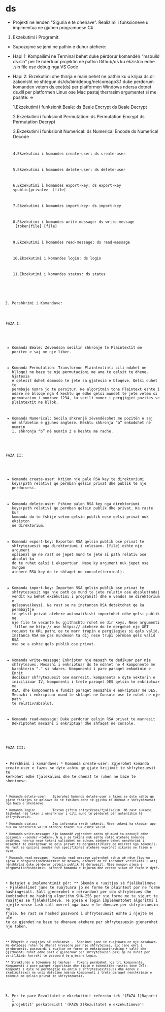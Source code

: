 # ds
* Projekti ne lenden "Siguria e te dhenave". Realizimi i funksioneve u implmentua ne gjuhen programuese C#


1. Ekzekutimi i Programit: 

* Supozojme se jemi ne pathin e duhur atehere:

* Hapi 1: Kompailimi ne Terminal behet duke përdorur komandën  "msbuild ds.sln" per te ndertuar projektin ne pathin Github/ds ku ekziston edhe .sln file ose debug nga VS Code
* Hapi 2: Ekzekutimi dhe thirrja e main behet ne pathin ku u krijua ds.dll zakonisht ne shtegun ds/ds/bin/debug/netcoreapp3.1 duke perdorum komanden vetem ds.exe(ds) per platformen Windows ndersa dotnet ds.dll per platformen Linux ose Mac pastaj therrasim argumentet si me poshte: =>

	1.Ekzekutimi i funksionit Beale:
		ds Beale Encrypt  <text>
     	ds Beale Decrypt  <text>

	2.Ekzekutimi i funksionit Permutation:
		ds Permutation Encrypt  <key><text>
     	ds Permutation Decrypt  <key><text>

	3.Ekzekutimi i funksionit Numerical:
		ds Numerical Encode  <text>
     	ds Numerical Decode  <code>

    4.Ekzekutimi i komandes create-user:
		ds create-user  <name>
     	
	5.Ekzekutimi i komandes delete-user:
		ds delete-user  <name>
     	
	6.Ekzekutimi i komandes export-key:
		ds export-key <public|private> <name> [file]
    
	7.Ekzekutimi i komandes import-key:
		ds import-key  <name> <path>
     	
    8.Ekzekutimi i komandes write-message:
		ds write-message  <name> <message> [token|file] [file] 
    
	9.Ekzekutimi i komandes read-message:
		ds read-message  <encrypted-message>

   10.Ekzekutimi i komandes login:
   		ds login <name>

   11.Ekzekutimi i komandes status:
   		ds status <token>

2. Pershkrimi i Komandave: 

FAZA I:

* Komanda Beale: 	Zevendson secilin shkronje te  Plaintextit me poziten e saj ne nje liber.

*  Komanda Permutation: Transformon Plaintextin(i cili ndahet ne blloqe) ne baze te nje permutacioni me ane te qelsit te dhene. Gjatesia e qelesit duhet domosdo te jete sa gjatesia e bloqeve.
Qelsi duhet te permbaje numra jo te persitur. Ne algoritmin tone Plaintext eshte i ndare ne blloqe nga 4 keshtu qe edhe qelsi mundet te jete vetem si permutacion i numrave 1234, ku secili numer i pergjigjet pozites se plaintextit ne bllok.

* Komanda Numerical:    Secila shkronjë zëvendësohet me pozitën e saj në alfabetin e gjuhes angleze. Kështu shkronja “a” enkodohet në numrin 1, shkronja “b” në numrin 2 e keshtu me radhe.

FAZA II:

* Komanda create-user: Krijon nje pale RSA key te direktoriumi keys(path relativ) qe permban qelsin privat dhe publik te nje perdoruesi.

* Komanda delete-user: Fshine palen RSA key nga direktoriumi keys(path relativ) qe permban qelsin publik dhe privat. Ka raste kur komanda do te fshije vetem qelsin publik nese qelsi privat nuk ekziston ne direktorium.

* Komanda export-key: Exporton RSA qelsin publik ose privat te shfrytezuesit nga direktoriumi i celesave. [file] eshte nje argument opsional qe ne rast se jepet mund te jete si path relativ ose absolut ku do te ruhet qelsi i eksportuar. Nese ky argument nuk jepet ose mungon atehere RSA key do te shfaqet ne console(terminal).

* Komanda import-key: Importon RSA qelsin publik ose privat te shfrytezuesit nga nje path qe mund te jete relativ ose absolut(ndaj vendit ku behet ekzekutimi i programit) dhe e vendos ne direktorium e qelesave(keys). Ne rast se ne instancen RSA detektohet qe ka permbajtje te qelsit privat atehere automatikisht importohet edhe qelsi publik ne nje file te vecante ku gjithashtu ruhet ne dir keys. Nese argumenti <path> fillon me http:// ose https:// atehere do te dergohet nje GET request te URL pathi qe te marr trupin e pergjiegjes si qels valid. Instanca RSA me pas mundeson ta dij nese trupi permban qels valid RSA ose se a eshte qels publik ose privat.  

* Komanda write-message: Enkripton nje mesazh te dedikuar per nje shfrytezues. Mesazhi i enkriptuar do te ndahet ne 4 komponente me karakterin "." si ndares. Komponenti i pare paraqet enkodimin e Emrit dedikuar shfrytezuesit ose marresit, kompanenta e dyte vektorin e inicilizuar IV, komponenti i trete paraqet DES qelsin te enkriptuar me RSA, dhe komponenta e fundit paraqet mesazhin e enkriptuar me DES. Mesazhi i enkriptuar mund te shfaqet ne Console ose te ruhet ne  nje path te relativ/absolut.

* Komanda read-message: Duke perdorur qelsin RSA privat te marresit Dekriptohet mesazhi i enkriptuar dhe shfaqet ne console.


FAZA III:

• Pershkimi i komandave:
	* Komanda create-user:   Zgjerohet komanda create-user e fazes se dyte ashtu qe gjate krijimit te shfrytezuesit te kerkohet edhe fjalekalimi dhe te dhenat te ruhen ne baze te shenimeve.

	* Komanda delete-user:   Zgjerohet komanda delete-user e fazes se dyte ashtu qe gjate fshirjes se qelsave do të fshihen edhe të gjitha të dhënat e shfrytëzuesit nga baza e shenimeve.

	* Komanda login: 	     Teston çiftin shfrytëzues/fjalëkalim. Në rast suksesi lëshohet një token i nënshkruar i cili mund të përdoret për autentikim të shfrytëzuesit.

	* Komanda status:        Jep informata rreth tokenit. Nese tokeni ka skaduar apo nuk ka nenshkrim valid atehere tokeni nuk eshte valid.

	* Komanda write-message: Kjo komandë zgjerohet ashtu që mund ta pranojë edhe opsionin --sender <token>. N.q.s se tokeni nuk eshte valid atehere komanda deshton, ndersa nese tokeni validohet me sukses atehere behet nenshkrimi i mesazhit te enkriptuar me qels privat te derguesit(Vlere qe nxirret nga tokeni!). Ne rast se opsioni sender nuk specifikohet atehere veprohet sikurse ne fazen e dyte.

	* Komanda read-message:  Komanda read-message zgjerohet ashtu që nëse figuron pjesa e dërguesit/nënshkrimit në mesazh, atëherë do të tentohet verifikimi i atij nënshkrimi duke përdorur çelësin publik të dërguesit. Nëse mungon pjesa e dërguesit/nënshkrimit, atëherë komanda e injoron dhe vepron sikur në fazën e dytë.

• Detajet e implementimit për:
	** Skemën e ruajtjes së fjalëkalimeve - Fjalekalimet jane te ruajtuara jo ne forme te plaintext por ne forme hashing+salt. Salt gjenerohet e re(random) per cdo shfrytezues dhe kombinohet me hashing algorithm SHA-256 per nje forme me te sigurt te ruajtjes se fjalekalimeve. Te pjesa e login implementohet algoritmi i njejte vecse tash salt merret nga baza e te dhenave per shfrytezuesin ne fjale. Ne rast se hashed password i shfrytezuesit eshte i njejte me ate te qe gjendet ne baze te dhenave atehere per shfrytezuesin gjenerohet nje token.

	** Mënyrën e ruajtjes së shënimeve -  Shenimet jane te ruajtuara ne nje databaze. Ne databaze ruhen te dhenat kryesore per nje shfrytezues, sic jane emri i perdoruesit, passwordi i ruajtur ne forme te enkriptuar(hashing + salt) dhe gjithashtu ruhet edhe salt e gjeneruar per shfrytezuesin pasi qe na duhet per verifikimin korrekt te password te pjesa e Login. 

	** Strukturën e tokenëve të lëshuar - Tokeni permbahet nga tri komponente. Kompanenti i pare parqet algoritmin dhe tipin e tokenit(Ne rastin tone JWT). Kompenti i dyte ne permbajtje ka emrin e shfrytezuesit(sub) dhe kohen e skadimit(exp) ne unix datetime ndersa komponenti i trete paraqet nenshkrimin e tokenit me qelsin privat te shfrytezuesit.

      
3. Per te pare Rezultatet e ekzekutimit referohu tek '(FAZA 1)Raporti i projektit' perkatesisht '(FAZA 2)Rezultatet e ekzekutimeve'!









